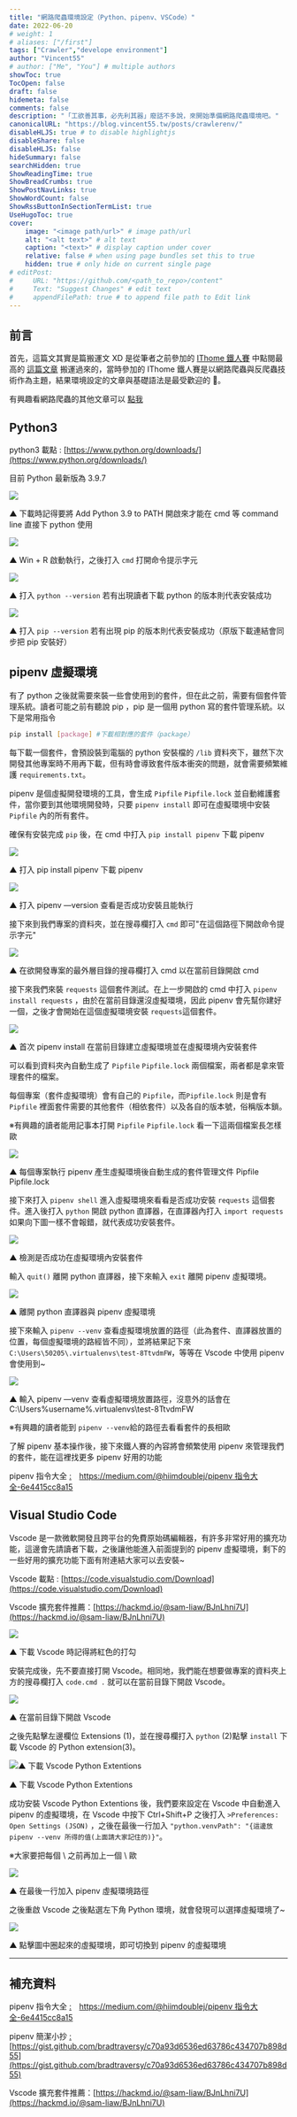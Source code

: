 ```yaml
---
title: "網路爬蟲環境設定（Python、pipenv、VSCode）"
date: 2022-06-20
# weight: 1
# aliases: ["/first"]
tags: ["Crawler","develope environment"]
author: "Vincent55"
# author: ["Me", "You"] # multiple authors
showToc: true
TocOpen: false
draft: false
hidemeta: false
comments: false
description: "「工欲善其事，必先利其器」廢話不多說，來開始準備網路爬蟲環境吧。"
canonicalURL: "https://blog.vincent55.tw/posts/crawlerenv/"
disableHLJS: true # to disable highlightjs
disableShare: false
disableHLJS: false
hideSummary: false
searchHidden: true
ShowReadingTime: true
ShowBreadCrumbs: true
ShowPostNavLinks: true
ShowWordCount: false
ShowRssButtonInSectionTermList: true
UseHugoToc: true
cover:
    image: "<image path/url>" # image path/url
    alt: "<alt text>" # alt text
    caption: "<text>" # display caption under cover
    relative: false # when using page bundles set this to true
    hidden: true # only hide on current single page
# editPost:
#     URL: "https://github.com/<path_to_repo>/content"
#     Text: "Suggest Changes" # edit text
#     appendFilePath: true # to append file path to Edit link
---
```


## 前言

首先，這篇文其實是篇搬運文 XD 是從筆者之前參加的 [IThome 鐵人賽](https://ithelp.ithome.com.tw/m/users/20134430/ironman/4307) 中點閱最高的 [這篇文章](https://ithelp.ithome.com.tw/m/articles/10265084) 搬運過來的，當時參加的 IThome 鐵人賽是以網路爬蟲與反爬蟲技術作為主題，結果環境設定的文章與基礎語法是最受歡迎的 🤣。

有興趣看網路爬蟲的其他文章可以 [點我](https://ithelp.ithome.com.tw/m/users/20134430/ironman/4307)

## Python3

python3 載點 : [https://www.python.org/downloads/](https://www.python.org/downloads/)

目前 Python 最新版為 3.9.7

![](https://i.imgur.com/iCy82ov.png)

▲ 下載時記得要將 Add Python 3.9 to PATH 開啟來才能在 cmd 等 command line 直接下 python 使用

![](https://i.imgur.com/NyDPvCU.png)

▲ Win + R 啟動執行，之後打入 `cmd` 打開命令提示字元

![](https://i.imgur.com/RCVFx8g.png)

▲ 打入 `python --version` 若有出現讀者下載 python 的版本則代表安裝成功

![](https://i.imgur.com/0ZrfIEn.png)

▲ 打入 `pip --version` 若有出現 pip 的版本則代表安裝成功（原版下載連結會同步把 pip 安裝好）

## pipenv 虛擬環境

有了 python 之後就需要來裝一些會使用到的套件，但在此之前，需要有個套件管理系統。讀者可能之前有聽說 pip ，pip 是一個用 python 寫的套件管理系統。以下是常用指令

```bash
pip install [package] #下載相對應的套件（package）
```

每下載一個套件，會預設裝到電腦的 python 安裝檔的 `/lib` 資料夾下，雖然下次開發其他專案時不用再下載，但有時會導致套件版本衝突的問題，就會需要頻繁維護 `requirements.txt`。

pipenv 是個虛擬開發環境的工具，會生成 `Pipfile` `Pipfile.lock` 並自動維護套件，當你要到其他環境開發時，只要 `pipenv install` 即可在虛擬環境中安裝 `Pipfile` 內的所有套件。

確保有安裝完成 `pip` 後，在 cmd 中打入 `pip install pipenv` 下載 pipenv

![](https://i.imgur.com/luFUm3E.png)

▲ 打入 pip install pipenv 下載 pipenv

![](https://i.imgur.com/kVv5jpD.png)

▲ 打入 pipenv —version 查看是否成功安裝且能執行

接下來到我們專案的資料夾，並在搜尋欄打入 `cmd` 即可"在這個路徑下開啟命令提示字元"

![](https://i.imgur.com/Zn5IL5c.png)

▲ 在欲開發專案的最外層目錄的搜尋欄打入 cmd 以在當前目錄開啟 cmd

接下來我們來裝 `requests` 這個套件測試。在上一步開啟的 cmd 中打入 `pipenv install requests` ，由於在當前目錄還沒虛擬環境，因此 pipenv 會先幫你建好一個，之後才會開始在這個虛擬環境安裝 `requests`這個套件。

![](https://i.imgur.com/PYpGWBM.png)

▲ 首次 pipenv install 在當前目錄建立虛擬環境並在虛擬環境內安裝套件

可以看到資料夾內自動生成了 `Pipfile` `Pipfile.lock` 兩個檔案，兩者都是拿來管理套件的檔案。

每個專案（套件虛擬環境）會有自己的 `Pipfile`，而`Pipfile.lock` 則是會有 `Pipfile` 裡面套件需要的其他套件（相依套件）以及各自的版本號，俗稱版本鎖。

※有興趣的讀者能用記事本打開 `Pipfile` `Pipfile.lock` 看一下這兩個檔案長怎樣歐

![](https://i.imgur.com/ytkxq6h.png)

▲ 每個專案執行 pipenv 產生虛擬環境後自動生成的套件管理文件 Pipfile Pipfile.lock

接下來打入 `pipenv shell` 進入虛擬環境來看看是否成功安裝 `requests` 這個套件。進入後打入 `python` 開啟 python 直譯器，在直譯器內打入 `import requests` 如果向下圖一樣不會報錯，就代表成功安裝套件。

![](https://i.imgur.com/Jq5LkbI.png)

▲ 檢測是否成功在虛擬環境內安裝套件

輸入 `quit()` 離開 python 直譯器，接下來輸入 `exit` 離開 pipenv 虛擬環境。

![](https://i.imgur.com/Jkw3Vl2.png)

▲ 離開 python 直譯器與 pipenv 虛擬環境

接下來輸入 `pipenv --venv` 查看虛擬環境放置的路徑（此為套件、直譯器放置的位置，每個虛擬環境的路經皆不同），並將結果記下來 `C:\Users\50205\.virtualenvs\test-8TtvdmFW`，等等在 Vscode 中使用 pipenv 會使用到~

![](https://i.imgur.com/LyJNNPH.png)

▲ 輸入 pipenv —venv 查看虛擬環境放置路徑，沒意外的話會在 C:\Users\%username%\.virtualenvs\test-8TtvdmFW

※有興趣的讀者能到 `pipenv --venv`給的路徑去看看套件的長相歐

了解 pipenv 基本操作後，接下來鐵人賽的內容將會頻繁使用 pipenv 來管理我們的套件，能在這裡找更多 pipenv 好用的功能

pipenv 指令大全 [:](https://hackmd.io/@sam-liaw/BJnLhni7U)　[https://medium.com/@hiimdoublej/pipenv 指令大全-6e4415cc8a15](https://medium.com/@hiimdoublej/pipenv%E6%8C%87%E4%BB%A4%E5%A4%A7%E5%85%A8-6e4415cc8a15)

## Visual Studio Code

Vscode 是一款微軟開發且跨平台的免費原始碼編輯器，有許多非常好用的擴充功能，這邊會先請讀者下載，之後讓他能進入前面提到的 pipenv 虛擬環境，剩下的一些好用的擴充功能下面有附連結大家可以去安裝~

Vscode 載點 : [https://code.visualstudio.com/Download](https://code.visualstudio.com/Download)

Vscode 擴充套件推薦：[https://hackmd.io/@sam-liaw/BJnLhni7U](https://hackmd.io/@sam-liaw/BJnLhni7U)

![](https://i.imgur.com/Erp0y8H.png)

▲ 下載 Vscode 時記得將紅色的打勾

安裝完成後，先不要直接打開 Vscode。相同地，我們能在想要做專案的資料夾上方的搜尋欄打入 `code.cmd .` 就可以在當前目錄下開啟 Vscode。

![](https://i.imgur.com/SsBneZM.png)

▲ 在當前目錄下開啟 Vscode

之後先點擊左邊欄位 Extensions (1)，並在搜尋欄打入 `python` (2)點擊 `install` 下載 Vscode 的 Python extension(3)。

![▲ 下載 Vscode Python Extentions](https://s3-us-west-2.amazonaws.com/secure.notion-static.com/fcf5724b-cadd-44d6-987d-e1e43c0f4d67/Untitled.png)

▲ 下載 Vscode Python Extentions

成功安裝 Vscode Python Extentions 後，我們要來設定在 Vscode 中自動進入 pipenv 的虛擬環境，在 Vscode 中按下 Ctrl+Shift+P 之後打入 `>Preferences: Open Settings (JSON)` ，之後在最後一行加入 `"python.venvPath": "{這邊放 pipenv --venv 所得的值(上面請大家記住的)}"`。

※大家要把每個 \ 之前再加上一個 \ 歐

![](https://i.imgur.com/fRgcToU.png)

▲ 在最後一行加入 pipenv 虛擬環境路徑

之後重啟 Vscode 之後點選左下角 Python 環境，就會發現可以選擇虛擬環境了~

![](https://i.imgur.com/MNlbhZI.png)

▲ 點擊圖中圈起來的虛擬環境，即可切換到 pipenv 的虛擬環境

---

## 補充資料

pipenv 指令大全 [:](https://hackmd.io/@sam-liaw/BJnLhni7U)　[https://medium.com/@hiimdoublej/pipenv 指令大全-6e4415cc8a15](https://medium.com/@hiimdoublej/pipenv%E6%8C%87%E4%BB%A4%E5%A4%A7%E5%85%A8-6e4415cc8a15)

pipenv 簡潔小抄 [:](https://hackmd.io/@sam-liaw/BJnLhni7U)　[https://gist.github.com/bradtraversy/c70a93d6536ed63786c434707b898d55](https://gist.github.com/bradtraversy/c70a93d6536ed63786c434707b898d55)

Vscode 擴充套件推薦：[https://hackmd.io/@sam-liaw/BJnLhni7U](https://hackmd.io/@sam-liaw/BJnLhni7U)

